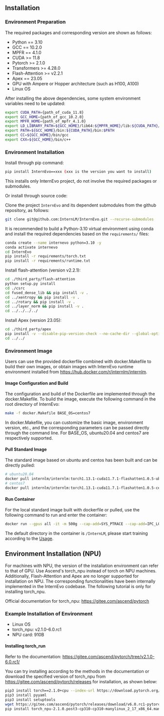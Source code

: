 ## Installation

### Environment Preparation
The required packages and corresponding version are shown as follows:
- Python == 3.10
- GCC == 10.2.0
- MPFR == 4.1.0
- CUDA >= 11.8
- Pytorch >= 2.1.0
- Transformers >= 4.28.0
- Flash-Attention >= v2.2.1
- Apex == 23.05
- GPU with Ampere or Hopper architecture (such as H100, A100)
- Linux OS

After installing the above dependencies, some system environment variables need to be updated:
```bash
export CUDA_PATH={path_of_cuda_11.8}
export GCC_HOME={path_of_gcc_10.2.0}
export MPFR_HOME={path_of_mpfr_4.1.0}
export LD_LIBRARY_PATH=${GCC_HOME}/lib64:${MPFR_HOME}/lib:${CUDA_PATH}/lib64:$LD_LIBRARY_PATH
export PATH=${GCC_HOME}/bin:${CUDA_PATH}/bin:$PATH
export CC=${GCC_HOME}/bin/gcc
export CXX=${GCC_HOME}/bin/c++
```

### Environment Installation
Install through pip command:
```bash
pip install InternEvo==xxx (xxx is the version you want to install)
```
This installs only InternEvo project, do not involve the required packages or submodules.

Or install through source code:

Clone the project `InternEvo` and its dependent submodules from the github repository, as follows:
```bash
git clone git@github.com:InternLM/InternEvo.git --recurse-submodules
```

It is recommended to build a Python-3.10 virtual environment using conda and install the required dependencies based on the `requirements/` files:
```bash
conda create --name internevo python=3.10 -y
conda activate internevo
cd InternEvo
pip install -r requirements/torch.txt
pip install -r requirements/runtime.txt
```

Install flash-attention (version v2.2.1):
```bash
cd ./third_party/flash-attention
python setup.py install
cd ./csrc
cd fused_dense_lib && pip install -v .
cd ../xentropy && pip install -v .
cd ../rotary && pip install -v .
cd ../layer_norm && pip install -v .
cd ../../../../
```

Install Apex (version 23.05):
```bash
cd ./third_party/apex
pip install -v --disable-pip-version-check --no-cache-dir --global-option="--cpp_ext" --global-option="--cuda_ext" ./
cd ../../
```

### Environment Image
Users can use the provided dockerfile combined with docker.Makefile to build their own images, or obtain images with InternEvo runtime environment installed from https://hub.docker.com/r/internlm/internlm.

#### Image Configuration and Build
The configuration and build of the Dockerfile are implemented through the docker.Makefile. To build the image, execute the following command in the root directory of InternEvo:
``` bash
make -f docker.Makefile BASE_OS=centos7
```
In docker.Makefile, you can customize the basic image, environment version, etc., and the corresponding parameters can be passed directly through the command line. For BASE_OS, ubuntu20.04 and centos7 are respectively supported.

#### Pull Standard Image
The standard image based on ubuntu and centos has been built and can be directly pulled:

```bash
# ubuntu20.04
docker pull internlm/internlm:torch1.13.1-cuda11.7.1-flashatten1.0.5-ubuntu20.04
# centos7
docker pull internlm/internlm:torch1.13.1-cuda11.7.1-flashatten1.0.5-centos7
```

#### Run Container
For the local standard image built with dockerfile or pulled, use the following command to run and enter the container:
```bash
docker run --gpus all -it -m 500g --cap-add=SYS_PTRACE --cap-add=IPC_LOCK --shm-size 20g --network=host --name myinternlm internlm/internlm:torch1.13.1-cuda11.7.1-flashatten1.0.5-centos7 bash
```
The default directory in the container is `/InternLM`, please start training according to the [Usage](./usage.md).

## Environment Installation (NPU)
For machines with NPU, the version of the installation environment can refer to that of GPU. Use Ascend's torch_npu instead of torch on NPU machines. Additionally, Flash-Attention and Apex are no longer supported for installation on NPU. The corresponding functionalities have been internally implemented in the InternEvo codebase. The following tutorial is only for installing torch_npu.

Official documentation for torch_npu: https://gitee.com/ascend/pytorch

### Example Installation of Environment
- Linux OS
- torch_npu: v2.1.0-6.0.rc1
- NPU card: 910B

#### Installing torch_run
Refer to the documentation: https://gitee.com/ascend/pytorch/tree/v2.1.0-6.0.rc1/

You can try installing according to the methods in the documentation or download the specified version of torch_npu from https://gitee.com/ascend/pytorch/releases for installation, as shown below:

```bash
pip3 install torch==2.1.0+cpu --index-url https://download.pytorch.org/whl/cpu
pip3 install pyyaml
pip3 install setuptools
wget https://gitee.com/ascend/pytorch/releases/download/v6.0.rc1-pytorch2.1.0/torch_npu-2.1.0.post3-cp310-cp310-manylinux_2_17_x86_64.manylinux2014_x86_64.whl
pip install torch_npu-2.1.0.post3-cp310-cp310-manylinux_2_17_x86_64.manylinux2014_x86_64.whl
```